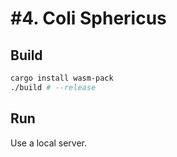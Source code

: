 # #4. Coli Sphericus

## Build
```sh
cargo install wasm-pack
./build # --release
```

## Run
Use a local server.